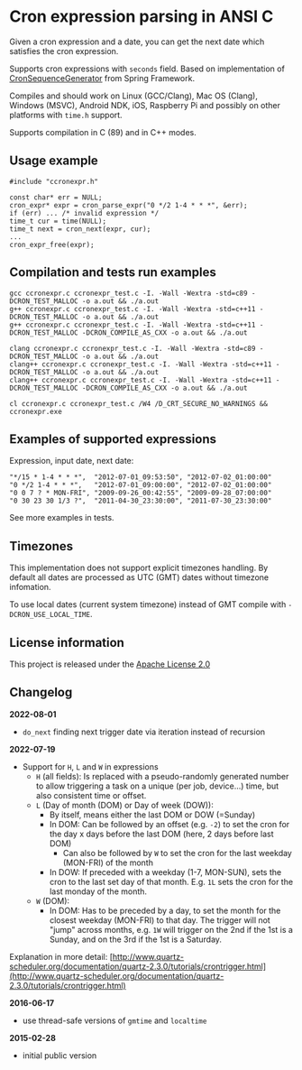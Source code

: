 Cron expression parsing in ANSI C
=================================

Given a cron expression and a date, you can get the next date which satisfies the cron expression.

Supports cron expressions with `seconds` field. Based on implementation of [CronSequenceGenerator](https://github.com/spring-projects/spring-framework/blob/babbf6e8710ab937cd05ece20270f51490299270/spring-context/src/main/java/org/springframework/scheduling/support/CronSequenceGenerator.java) from Spring Framework.

Compiles and should work on Linux (GCC/Clang), Mac OS (Clang), Windows (MSVC), Android NDK, iOS, Raspberry Pi and possibly on other platforms with `time.h` support.

Supports compilation in C (89) and in C++ modes.

Usage example
-------------

    #include "ccronexpr.h"

    const char* err = NULL;
    cron_expr* expr = cron_parse_expr("0 */2 1-4 * * *", &err);
    if (err) ... /* invalid expression */
    time_t cur = time(NULL);
    time_t next = cron_next(expr, cur);
    ...
    cron_expr_free(expr);


Compilation and tests run examples
----------------------------------

    gcc ccronexpr.c ccronexpr_test.c -I. -Wall -Wextra -std=c89 -DCRON_TEST_MALLOC -o a.out && ./a.out
    g++ ccronexpr.c ccronexpr_test.c -I. -Wall -Wextra -std=c++11 -DCRON_TEST_MALLOC -o a.out && ./a.out
    g++ ccronexpr.c ccronexpr_test.c -I. -Wall -Wextra -std=c++11 -DCRON_TEST_MALLOC -DCRON_COMPILE_AS_CXX -o a.out && ./a.out

    clang ccronexpr.c ccronexpr_test.c -I. -Wall -Wextra -std=c89 -DCRON_TEST_MALLOC -o a.out && ./a.out
    clang++ ccronexpr.c ccronexpr_test.c -I. -Wall -Wextra -std=c++11 -DCRON_TEST_MALLOC -o a.out && ./a.out
    clang++ ccronexpr.c ccronexpr_test.c -I. -Wall -Wextra -std=c++11 -DCRON_TEST_MALLOC -DCRON_COMPILE_AS_CXX -o a.out && ./a.out

    cl ccronexpr.c ccronexpr_test.c /W4 /D_CRT_SECURE_NO_WARNINGS && ccronexpr.exe

Examples of supported expressions
---------------------------------

Expression, input date, next date:

    "*/15 * 1-4 * * *",  "2012-07-01_09:53:50", "2012-07-02_01:00:00"
    "0 */2 1-4 * * *",   "2012-07-01_09:00:00", "2012-07-02_01:00:00"
    "0 0 7 ? * MON-FRI", "2009-09-26_00:42:55", "2009-09-28_07:00:00"
    "0 30 23 30 1/3 ?",  "2011-04-30_23:30:00", "2011-07-30_23:30:00"

See more examples in tests.

Timezones
---------

This implementation does not support explicit timezones handling. By default all dates are
processed as UTC (GMT) dates without timezone infomation. 

To use local dates (current system timezone) instead of GMT compile with `-DCRON_USE_LOCAL_TIME`.

License information
-------------------

This project is released under the [Apache License 2.0](http://www.apache.org/licenses/LICENSE-2.0)

Changelog
---------
**2022-08-01**

 * `do_next` finding next trigger date via iteration instead of recursion

**2022-07-19**

 * Support for `H`, `L` and `W` in expressions
   * `H` (all fields): Is replaced with a pseudo-randomly generated number to allow triggering a task on a unique (per job, device...) time, but also consistent time or offset.
   * `L` (Day of month (DOM) or Day of week (DOW)):
     * By itself, means either the last DOM or DOW (=Sunday)
     * In DOM: Can be followed by an offset (e.g. `-2`) to set the cron for the day x days before the last DOM (here, 2 days before last DOM)
       * Can also be followed by `W` to set the cron for the last weekday (MON-FRI) of the month
     * In DOW: If preceded with a weekday (1-7, MON-SUN), sets the cron to the last set day of that month. E.g. `1L` sets the cron for the last monday of the month.
   * `W` (DOM):
     * In DOM: Has to be preceded by a day, to set the month for the closest weekday (MON-FRI) to that day. The trigger will not "jump" across months, 
       e.g. `1W` will trigger on the 2nd if the 1st is a Sunday, and on the 3rd if the 1st is a Saturday.

Explanation in more detail: [http://www.quartz-scheduler.org/documentation/quartz-2.3.0/tutorials/crontrigger.html](http://www.quartz-scheduler.org/documentation/quartz-2.3.0/tutorials/crontrigger.html)

**2016-06-17**

 * use thread-safe versions of `gmtime` and `localtime`

**2015-02-28**

 * initial public version
